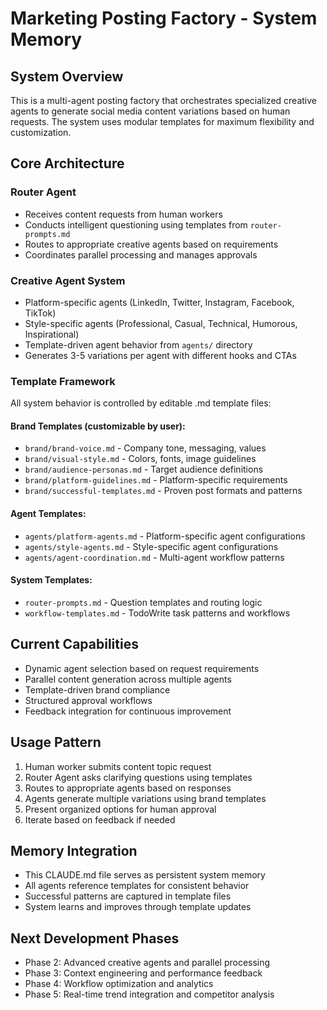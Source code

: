 # Marketing Posting Factory - System Memory

## System Overview
This is a multi-agent posting factory that orchestrates specialized creative agents to generate social media content variations based on human requests. The system uses modular templates for maximum flexibility and customization.

## Core Architecture

### Router Agent
- Receives content requests from human workers
- Conducts intelligent questioning using templates from `router-prompts.md`
- Routes to appropriate creative agents based on requirements
- Coordinates parallel processing and manages approvals

### Creative Agent System
- Platform-specific agents (LinkedIn, Twitter, Instagram, Facebook, TikTok)
- Style-specific agents (Professional, Casual, Technical, Humorous, Inspirational)
- Template-driven agent behavior from `agents/` directory
- Generates 3-5 variations per agent with different hooks and CTAs

### Template Framework
All system behavior is controlled by editable .md template files:

#### Brand Templates (customizable by user):
- `brand/brand-voice.md` - Company tone, messaging, values
- `brand/visual-style.md` - Colors, fonts, image guidelines
- `brand/audience-personas.md` - Target audience definitions
- `brand/platform-guidelines.md` - Platform-specific requirements
- `brand/successful-templates.md` - Proven post formats and patterns

#### Agent Templates:
- `agents/platform-agents.md` - Platform-specific agent configurations
- `agents/style-agents.md` - Style-specific agent configurations
- `agents/agent-coordination.md` - Multi-agent workflow patterns

#### System Templates:
- `router-prompts.md` - Question templates and routing logic
- `workflow-templates.md` - TodoWrite task patterns and workflows

## Current Capabilities
- Dynamic agent selection based on request requirements
- Parallel content generation across multiple agents
- Template-driven brand compliance
- Structured approval workflows
- Feedback integration for continuous improvement

## Usage Pattern
1. Human worker submits content topic request
2. Router Agent asks clarifying questions using templates
3. Routes to appropriate agents based on responses
4. Agents generate multiple variations using brand templates
5. Present organized options for human approval
6. Iterate based on feedback if needed

## Memory Integration
- This CLAUDE.md file serves as persistent system memory
- All agents reference templates for consistent behavior
- Successful patterns are captured in template files
- System learns and improves through template updates

## Next Development Phases
- Phase 2: Advanced creative agents and parallel processing
- Phase 3: Context engineering and performance feedback
- Phase 4: Workflow optimization and analytics
- Phase 5: Real-time trend integration and competitor analysis